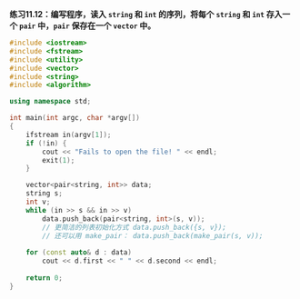 **练习11.12：编写程序，读入 `string` 和 `int` 的序列，将每个 `string` 和 `int` 存入一个 `pair` 中，`pair` 保存在一个 `vector` 中。**

```cpp
#include <iostream>
#include <fstream>
#include <utility>
#include <vector>
#include <string>
#include <algorithm>

using namespace std;

int main(int argc, char *argv[])
{
    ifstream in(argv[1]);
    if (!in) {
        cout << "Fails to open the file! " << endl;
        exit(1);
    }

    vector<pair<string, int>> data;
    string s;
    int v;
    while (in >> s && in >> v)
        data.push_back(pair<string, int>(s, v));
        // 更简洁的列表初始化方式 data.push_back({s, v});
        // 还可以用 make_pair： data.push_back(make_pair(s, v));
    
    for (const auto& d : data)
        cout << d.first << " " << d.second << endl;
    
    return 0;
}
```


